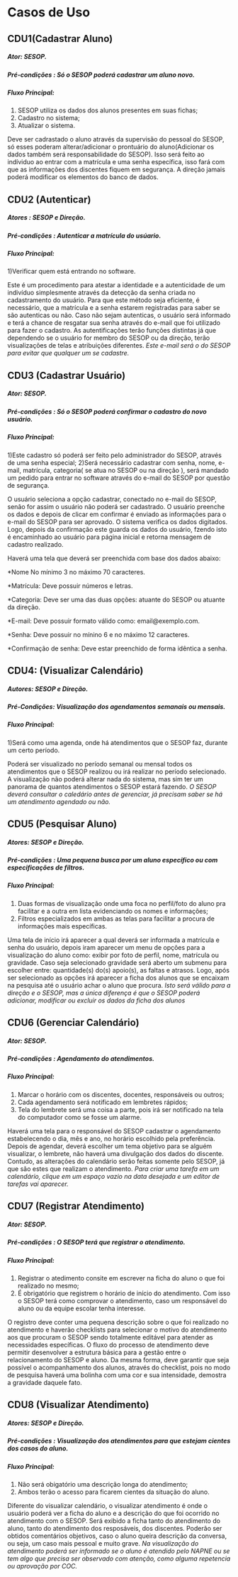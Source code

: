 # Casos de Uso


## CDU1(Cadastrar Aluno)

##### Ator: SESOP.

##### Pré-condições : Só o SESOP poderá cadastrar um aluno novo.

##### Fluxo Principal: 


1)	SESOP utiliza os dados dos alunos presentes em suas fichas;
2)	Cadastro no sistema;
3)	Atualizar o sistema. 

Deve ser cadrastado o aluno através da supervisão do pessoal do SESOP, só esses poderam alterar/adicionar o prontuário do aluno(Adicionar os dados também será responsabilidade do SESOP).
Isso será feito ao indíviduo ao entrar com a matrícula e uma senha específica, isso fará com que as informações dos discentes fiquem em segurança. 
A direção jamais poderá modificar os elementos do banco de dados.



## CDU2 (Autenticar)

##### Atores : SESOP e Direção.

##### Pré-condições : Autenticar a matrícula do usúario.

##### Fluxo Principal:

1)Verificar quem está entrando no software.

Este é um procedimento para atestar a identidade e a autenticidade de um indivíduo simplesmente através da detecção da senha criada no cadastramento do usuário. Para que este método seja eficiente, é necessário, que a matrícula e a senha estarem registradas para saber se são autenticas ou não. Caso não sejam autenticas, o usuário será informado e terá a chance de resgatar sua senha através do e-mail que foi utilizado para fazer o cadastro.
As autentificações terão funções distintas já que dependendo se o usuário for membro do SESOP ou da direção, terão visualizações de telas e atribuições diferentes.
*Este e-mail será o do SESOP para evitar que qualquer um se cadastre.*

## CDU3 (Cadastrar Usuário)

##### Ator: SESOP. 

##### Pré-condições : Só o SESOP poderá confirmar o cadastro do novo usuário.

##### Fluxo Principal: 

1)Este cadastro só poderá ser feito pelo administrador do SESOP, através de uma senha especial;
2)Será necessário cadastrar com senha, nome, e-mail, matrícula, categoria( se atua no SESOP ou na direção ), será mandado um pedido para entrar no software através do e-mail do SESOP por questão de segurança.

O usuário seleciona a opção cadastrar, conectado no e-mail do SESOP, senão for assim o usuário não poderá ser cadastrado.
O usuário preenche os dados e depois de clicar em confirmar é enviado as informações para o e-mail do SESOP para ser aprovado.
O sistema verifica os dados digitados. Logo, depois da confirmação este guarda os dados do usuário, fzendo isto é encaminhado ao usuário para página inicial e retorna mensagem de cadastro realizado.
<p> Haverá uma tela que deverá ser preenchida com base dos dados abaixo:</p>
<p>  *Nome	No mínimo 3 no máximo 70 caracteres.</p>
<p>  *Matrícula: Deve possuir números e letras.</p>
<p>  *Categoria:	Deve ser uma das duas opções: atuante do SESOP ou atuante da direção.</p>
<p>  *E-mail:	Deve possuir formato válido como: email@exemplo.com.</p>
<p>  *Senha:	Deve possuir no mínino 6 e no máximo 12 caracteres.</p>
<p>  *Confirmação de senha:	Deve estar preenchido de forma idêntica a senha.</p>


## CDU4: (Visualizar Calendário)

##### Autores: SESOP e Direção.

##### Pré-Condições: Visualização dos agendamentos semanais ou mensais.

##### Fluxo Principal:

1)Será como uma agenda, onde há atendimentos que o SESOP faz, durante um certo período.

Poderá ser visualizado no período semanal ou mensal todos os atendimentos que o SESOP realizou ou irá realizar no período selecionado.
A visualização não poderá alterar nada do sistema, mas sim ter um panorama de quantos atendimentos o SESOP estará fazendo. 
*O SESOP deverá consultar o caledário antes de gerenciar, já precisam saber se há um atendimento agendado ou não.*





## CDU5 (Pesquisar Aluno)

##### Atores: SESOP e Direção.

##### Pré-condições : Uma pequena busca por um aluno específico ou com especificações de filtros. 

##### Fluxo Principal: 
 
 1)	Duas formas de visualização onde uma foca no perfil/foto do aluno pra facilitar e a outra em lista evidenciando os nomes e informações;
 2)	Filtros especializados em ambas as telas para facilitar a procura de informações mais específicas.

Uma tela de início irá aparecer a qual deverá ser informada a matrícula e senha do usuário, depois iram aparecer um menu de opções para a visualização do aluno como: exibir por foto de perfil, nome, matrícula ou gravidade. 
Caso seja selecionado gravidade será aberto um submenu para escolher entre: quantidade(s) do(s) apoio(s), as faltas e atrasos.
Logo, após ser selecionado as opções irá aparecer a ficha dos alunos que se encaixam na pesquisa até o usuário achar o aluno que procura.
*Isto será válido para a direção e o SESOP, mas a única diferença é que o SESOP poderá adicionar, modificar ou excluir os dados da ficha dos alunos*


## CDU6 (Gerenciar Calendário)

##### Ator: SESOP. 

##### Pré-condições : Agendamento do atendimentos.

##### Fluxo Principal: 


1) 	Marcar o horário com os discentes, docentes, responsáveis ou outros;
2) 	Cada agendamento será notificado em lembretes rápidos;
3)	Tela do lembrete será uma coisa a parte, pois irá ser notificado na tela do computador como se fosse um alarme.

Haverá uma tela para o responsável do SESOP cadastrar o agendamento estabelecendo o dia, mês e ano, no horário escolhido pela preferência. Depois de agendar, deverá escolher um tema objetivo para se alguém visualizar, o lembrete, não haverá uma divulgação dos dados do discente.
Contudo, as alterações do calendário serão feitas somente pelo SESOP, já que são estes que realizam o atendimento.
*Para criar uma tarefa em um calendário, clique em um espaço vazio na data desejada e um editor de tarefas vai aparecer.*


## CDU7 (Registrar Atendimento)

##### Ator: SESOP. 

##### Pré-condições : O SESOP terá que registrar o atendimento.

##### Fluxo Principal: 

1)    Registrar o atedimento consite em escrever na ficha do aluno o que foi realizado no mesmo;
2)    É obrigatório que registrem o horário de início do atendimento. Com isso o SESOP terá como comprovar o atendimento, caso um responsável do aluno ou da equipe escolar tenha interesse.

O registro deve conter uma pequena descrição sobre o que foi realizado no atendimento e haverão checklists para selecionar o motivo do atendimento aos que procuram o SESOP sendo totalmente editável para atender as necessidades específicas.
O fluxo do processo de atendimento deve permitir desenvolver a estrutura básica para a gestão entre o relacionamento do SESOP e aluno. Da mesma forma, deve garantir que seja possível o acompanhamento dos alunos, através do checklist, pois no modo de pesquisa haverá uma bolinha com uma cor e sua intensidade, demostra a gravidade daquele fato.


## CDU8 (Visualizar Atendimento)

##### Atores: SESOP e Direção. 

##### Pré-condições : Visualização dos atendimentos para que estejam cientes dos casos do aluno.

##### Fluxo Principal: 

1) Não será obigatório uma descrição longa do atendimento;
2) Ambos terão o acesso para ficarem cientes da situação do aluno.

Diferente do visualizar calendário, o visualizar atendimento é onde o usuário poderá ver a ficha do aluno e a descrição do que foi ocorrido no atendimento com o SESOP. Será exibido a ficha tanto do atendimento do aluno, tanto do atendimento dos resposáveis, dos discentes.
Poderão ser obtidos comentários objetivos, caso o aluno queira descrição da conversa, ou seja, um caso mais pessoal e muito grave.
*Na visualização do atendimento poderá ser informado se o aluno é atendido pelo NAPNE ou se tem algo que precisa ser observado com atenção, como alguma repetencia ou aprovação por COC.*
